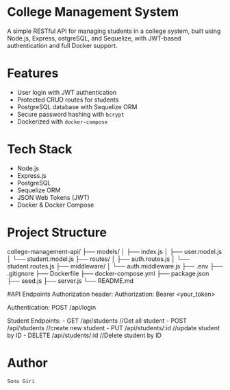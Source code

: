 # College Management System

A simple RESTful API for managing students in a college system, built using Node.js, Express, ostgreSQL, and Sequelize, with JWT-based authentication and full Docker support.

# Features 
 - User login with JWT authentication
 - Protected CRUD routes for students
 - PostgreSQL database with Sequelize ORM
 - Secure password hashing with `bcrypt`
 - Dockerized with `docker-compose`

 # Tech Stack
 - Node.js
 - Express.js
 - PostgreSQL
 - Sequelize ORM
- JSON Web Tokens (JWT)
- Docker & Docker Compose

# Project Structure

college-management-api/
├── models/
│   ├── index.js
│   ├── user.model.js
│   └── student.model.js
├── routes/
│   ├── auth.routes.js
│   └── student.routes.js
├── middleware/
│   └── auth.middleware.js
├── .env
├── .gitignore
├── Dockerfile
├── docker-compose.yml
├── package.json
├── seed.js
├── server.js
└── README.md

#API Endpoints
Authorization header:
    Authorization: Bearer <your_token>

Authentication:
    POST /api/login

Student Endpoints:
    - GET /api/students         //Get all student
    - POST /api/students        //create new student
    - PUT /api/students/:id      //update student by ID
    - DELETE /api/students/:id   //Delete student by ID


# Author 
    Sonu Giri